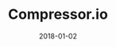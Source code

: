 ---
layout: site
title: "Compressor.io"
date: 2018-01-02
categories: [community]
version: 1.2.16
major: 1
minor: 2
patch: 16
slug: compressor-io
link: https://compressor.io/
permalink: /sites/:slug
---